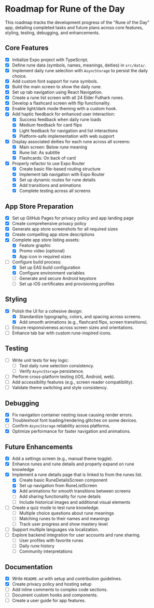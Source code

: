 # Roadmap for Rune of the Day

This roadmap tracks the development progress of the "Rune of the Day" app, detailing completed tasks and future plans across core features, styling, testing, debugging, and enhancements.

## Core Features

- [x] Initialize Expo project with TypeScript.
- [x] Define rune data (symbols, names, meanings, deities) in `src/data/`.
- [x] Implement daily rune selection with `AsyncStorage` to persist the daily choice.
- [x] Add custom font support for rune symbols.
- [x] Build the main screen to show the daily rune.
- [x] Set up tab navigation using React Navigation.
- [x] Create a rune list screen with all 24 Elder Futhark runes.
- [x] Develop a flashcard screen with flip functionality.
- [x] Enable light/dark mode theming with a custom hook.
- [x] Add haptic feedback for enhanced user interaction:
  - [x] Success feedback when daily rune loads
  - [x] Medium feedback for card flips
  - [x] Light feedback for navigation and list interactions
  - [x] Platform-safe implementation with web support
- [x] Display associated deities for each rune across all screens:
  - [x] Main screen: Below rune meaning
  - [x] Rune list: As subtitle
  - [x] Flashcards: On back of card
- [x] Properly refactor to use Expo Router
  - [x] Create basic file-based routing structure
  - [x] Implement tab navigation with Expo Router
  - [x] Set up dynamic routes for rune details
  - [x] Add transitions and animations
  - [x] Complete testing across all screens

## App Store Preparation

- [x] Set up GitHub Pages for privacy policy and app landing page
- [x] Create comprehensive privacy policy
- [x] Generate app store screenshots for all required sizes
- [x] Create compelling app store descriptions
- [x] Complete app store listing assets:
  - [x] Feature graphic
  - [x] Promo video (optional)
  - [x] App icon in required sizes
- [ ] Configure build process:
  - [x] Set up EAS build configuration
  - [x] Configure environment variables
  - [ ] Generate and secure Android keystore
  - [ ] Set up iOS certificates and provisioning profiles

## Styling

- [x] Polish the UI for a cohesive design:
  - [x] Standardize typography, colors, and spacing across screens.
  - [x] Add smooth animations (e.g., flashcard flips, screen transitions).
- [ ] Ensure responsiveness across screen sizes and orientations.
- [ ] Enhance tab bar with custom rune-inspired icons.

## Testing

- [ ] Write unit tests for key logic:
  - [ ] Test daily rune selection consistency.
  - [ ] Verify `AsyncStorage` persistence.
- [ ] Perform cross-platform testing (iOS, Android, web).
- [ ] Add accessibility features (e.g., screen reader compatibility).
- [ ] Validate theme switching and style consistency.

## Debugging

- [x] Fix navigation container nesting issue causing render errors.
- [x] Troubleshoot font loading/rendering glitches on some devices.
- [ ] Confirm `AsyncStorage` reliability across platforms.
- [x] Optimize performance for faster navigation and animations.

## Future Enhancements

- [x] Add a settings screen (e.g., manual theme toggle).
- [x] Enhance runes and rune details and properly expand on rune knowledge
- [x] Implement a rune details page that is linked to from the runes list.
  - [x] Create basic RuneDetailsScreen component
  - [x] Set up navigation from RuneListScreen
  - [x] Add animations for smooth transitions between screens
  - [ ] Add sharing functionality for rune details
  - [ ] Include historical images and additional visual elements
- [ ] Create a quiz mode to test rune knowledge.
  - [ ] Multiple choice questions about rune meanings
  - [ ] Matching runes to their names and meanings
  - [ ] Track user progress and show mastery level
- [ ] Support multiple languages via localization.
- [ ] Explore backend integration for user accounts and rune sharing.
  - [ ] User profiles with favorite runes
  - [ ] Daily rune history
  - [ ] Community interpretations

## Documentation

- [x] Write `README.md` with setup and contribution guidelines.
- [x] Create privacy policy and hosting setup
- [ ] Add inline comments to complex code sections.
- [ ] Document custom hooks and components.
- [ ] Create a user guide for app features.

